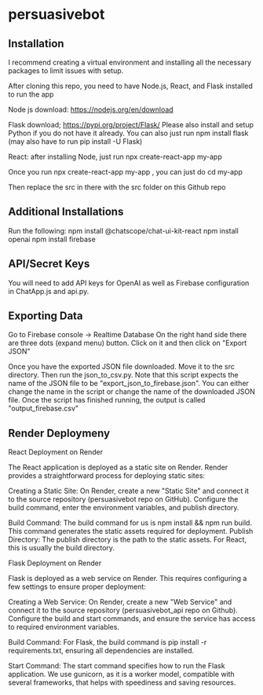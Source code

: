 # persuasivebot

## Installation
I recommend creating a virtual environment and installing all the necessary packages to limit issues with setup.

After cloning this repo, you need to have Node.js, React, and Flask installed to run the app

Node js download: https://nodejs.org/en/download

Flask download; https://pypi.org/project/Flask/
Please also install and setup Python if  you do not have it already.
You can also just run npm install flask (may also have to run pip install -U Flask)

React: after installing Node, just run npx create-react-app my-app

Once you run npx create-react-app my-app , you can just do
cd my-app

Then replace the src in there with the src folder on this Github repo

## Additional Installations
Run the following:
npm install @chatscope/chat-ui-kit-react
npm install openai
npm install firebase

## API/Secret Keys
You will need to add API keys for OpenAI as well as Firebase configuration in ChatApp.js and api.py.

## Exporting Data
Go to Firebase console -> Realtime Database
On the right hand side there are three dots (expand menu) button. Click on it and then click on "Export JSON"

Once you have the exported JSON file downloaded. Move it to the src directory. Then run the json_to_csv.py. Note that this script expects the name of the JSON file to be "export_json_to_firebase.json". You can either change the name in the script or change the name of the downloaded JSON file. Once the script has finished running, the output is called "output_firebase.csv"


## Render Deploymeny
React Deployment on Render

The React application is deployed as a static site on Render. Render provides a straightforward process for deploying static sites:

Creating a Static Site: On Render, create a new "Static Site" and connect it to the source repository (persuasivebot repo on GitHub). Configure the build command, enter the environment variables, and publish directory.

Build Command: The build command for us is npm install && npm run build. This command generates the static assets required for deployment.
Publish Directory: The publish directory is the path to the static assets. For React, this is usually the build directory.

Flask Deployment on Render

Flask is deployed as a web service on Render. This requires configuring a few settings to ensure proper deployment:

Creating a Web Service: On Render, create a new "Web Service" and connect it to the source repository (persuasivebot_api repo on Github). Configure the build and start commands, and ensure the service has access to required environment variables.

Build Command: For Flask, the build command is pip install -r requirements.txt, ensuring all dependencies are installed.

Start Command: The start command specifies how to run the Flask application. We use gunicorn, as it is a worker model, compatible with several frameworks, that helps with speediness and saving resources.
